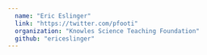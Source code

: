 ```yaml
---
  name: "Eric Eslinger"
  link: "https://twitter.com/pfooti"
  organization: "Knowles Science Teaching Foundation"
  github: "ericeslinger"
---
```

